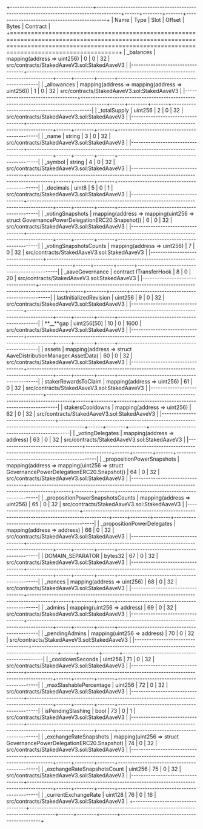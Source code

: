 +----------------------------------+----------------------------------------------------------------------------------------+------+--------+-------+---------------------------------------------+
| Name | Type | Slot | Offset | Bytes | Contract |
+=================================================================================================================================================================================================+
| \_balances | mapping(address => uint256) | 0 | 0 | 32 | src/contracts/StakedAaveV3.sol:StakedAaveV3 |
|----------------------------------+----------------------------------------------------------------------------------------+------+--------+-------+---------------------------------------------|
| \_allowances | mapping(address => mapping(address => uint256)) | 1 | 0 | 32 | src/contracts/StakedAaveV3.sol:StakedAaveV3 |
|----------------------------------+----------------------------------------------------------------------------------------+------+--------+-------+---------------------------------------------|
| \_totalSupply | uint256 | 2 | 0 | 32 | src/contracts/StakedAaveV3.sol:StakedAaveV3 |
|----------------------------------+----------------------------------------------------------------------------------------+------+--------+-------+---------------------------------------------|
| \_name | string | 3 | 0 | 32 | src/contracts/StakedAaveV3.sol:StakedAaveV3 |
|----------------------------------+----------------------------------------------------------------------------------------+------+--------+-------+---------------------------------------------|
| \_symbol | string | 4 | 0 | 32 | src/contracts/StakedAaveV3.sol:StakedAaveV3 |
|----------------------------------+----------------------------------------------------------------------------------------+------+--------+-------+---------------------------------------------|
| \_decimals | uint8 | 5 | 0 | 1 | src/contracts/StakedAaveV3.sol:StakedAaveV3 |
|----------------------------------+----------------------------------------------------------------------------------------+------+--------+-------+---------------------------------------------|
| \_votingSnapshots | mapping(address => mapping(uint256 => struct GovernancePowerDelegationERC20.Snapshot)) | 6 | 0 | 32 | src/contracts/StakedAaveV3.sol:StakedAaveV3 |
|----------------------------------+----------------------------------------------------------------------------------------+------+--------+-------+---------------------------------------------|
| \_votingSnapshotsCounts | mapping(address => uint256) | 7 | 0 | 32 | src/contracts/StakedAaveV3.sol:StakedAaveV3 |
|----------------------------------+----------------------------------------------------------------------------------------+------+--------+-------+---------------------------------------------|
| \_aaveGovernance | contract ITransferHook | 8 | 0 | 20 | src/contracts/StakedAaveV3.sol:StakedAaveV3 |
|----------------------------------+----------------------------------------------------------------------------------------+------+--------+-------+---------------------------------------------|
| lastInitializedRevision | uint256 | 9 | 0 | 32 | src/contracts/StakedAaveV3.sol:StakedAaveV3 |
|----------------------------------+----------------------------------------------------------------------------------------+------+--------+-------+---------------------------------------------|
| **\_\_**gap | uint256[50] | 10 | 0 | 1600 | src/contracts/StakedAaveV3.sol:StakedAaveV3 |
|----------------------------------+----------------------------------------------------------------------------------------+------+--------+-------+---------------------------------------------|
| assets | mapping(address => struct AaveDistributionManager.AssetData) | 60 | 0 | 32 | src/contracts/StakedAaveV3.sol:StakedAaveV3 |
|----------------------------------+----------------------------------------------------------------------------------------+------+--------+-------+---------------------------------------------|
| stakerRewardsToClaim | mapping(address => uint256) | 61 | 0 | 32 | src/contracts/StakedAaveV3.sol:StakedAaveV3 |
|----------------------------------+----------------------------------------------------------------------------------------+------+--------+-------+---------------------------------------------|
| stakersCooldowns | mapping(address => uint256) | 62 | 0 | 32 | src/contracts/StakedAaveV3.sol:StakedAaveV3 |
|----------------------------------+----------------------------------------------------------------------------------------+------+--------+-------+---------------------------------------------|
| \_votingDelegates | mapping(address => address) | 63 | 0 | 32 | src/contracts/StakedAaveV3.sol:StakedAaveV3 |
|----------------------------------+----------------------------------------------------------------------------------------+------+--------+-------+---------------------------------------------|
| \_propositionPowerSnapshots | mapping(address => mapping(uint256 => struct GovernancePowerDelegationERC20.Snapshot)) | 64 | 0 | 32 | src/contracts/StakedAaveV3.sol:StakedAaveV3 |
|----------------------------------+----------------------------------------------------------------------------------------+------+--------+-------+---------------------------------------------|
| \_propositionPowerSnapshotsCounts | mapping(address => uint256) | 65 | 0 | 32 | src/contracts/StakedAaveV3.sol:StakedAaveV3 |
|----------------------------------+----------------------------------------------------------------------------------------+------+--------+-------+---------------------------------------------|
| \_propositionPowerDelegates | mapping(address => address) | 66 | 0 | 32 | src/contracts/StakedAaveV3.sol:StakedAaveV3 |
|----------------------------------+----------------------------------------------------------------------------------------+------+--------+-------+---------------------------------------------|
| DOMAIN_SEPARATOR | bytes32 | 67 | 0 | 32 | src/contracts/StakedAaveV3.sol:StakedAaveV3 |
|----------------------------------+----------------------------------------------------------------------------------------+------+--------+-------+---------------------------------------------|
| \_nonces | mapping(address => uint256) | 68 | 0 | 32 | src/contracts/StakedAaveV3.sol:StakedAaveV3 |
|----------------------------------+----------------------------------------------------------------------------------------+------+--------+-------+---------------------------------------------|
| \_admins | mapping(uint256 => address) | 69 | 0 | 32 | src/contracts/StakedAaveV3.sol:StakedAaveV3 |
|----------------------------------+----------------------------------------------------------------------------------------+------+--------+-------+---------------------------------------------|
| \_pendingAdmins | mapping(uint256 => address) | 70 | 0 | 32 | src/contracts/StakedAaveV3.sol:StakedAaveV3 |
|----------------------------------+----------------------------------------------------------------------------------------+------+--------+-------+---------------------------------------------|
| \_cooldownSeconds | uint256 | 71 | 0 | 32 | src/contracts/StakedAaveV3.sol:StakedAaveV3 |
|----------------------------------+----------------------------------------------------------------------------------------+------+--------+-------+---------------------------------------------|
| \_maxSlashablePercentage | uint256 | 72 | 0 | 32 | src/contracts/StakedAaveV3.sol:StakedAaveV3 |
|----------------------------------+----------------------------------------------------------------------------------------+------+--------+-------+---------------------------------------------|
| isPendingSlashing | bool | 73 | 0 | 1 | src/contracts/StakedAaveV3.sol:StakedAaveV3 |
|----------------------------------+----------------------------------------------------------------------------------------+------+--------+-------+---------------------------------------------|
| \_exchangeRateSnapshots | mapping(uint256 => struct GovernancePowerDelegationERC20.Snapshot) | 74 | 0 | 32 | src/contracts/StakedAaveV3.sol:StakedAaveV3 |
|----------------------------------+----------------------------------------------------------------------------------------+------+--------+-------+---------------------------------------------|
| \_exchangeRateSnapshotsCount | uint256 | 75 | 0 | 32 | src/contracts/StakedAaveV3.sol:StakedAaveV3 |
|----------------------------------+----------------------------------------------------------------------------------------+------+--------+-------+---------------------------------------------|
| \_currentExchangeRate | uint128 | 76 | 0 | 16 | src/contracts/StakedAaveV3.sol:StakedAaveV3 |
+----------------------------------+----------------------------------------------------------------------------------------+------+--------+-------+---------------------------------------------+
